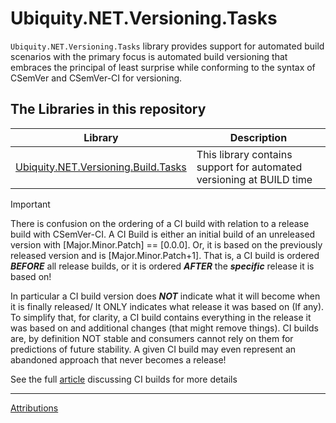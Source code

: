 # Ubiquity.NET.Versioning.Tasks
`Ubiquity.NET.Versioning.Tasks` library provides support for automated build scenarios
with the primary focus is automated build versioning that embraces the principal of
least surprise while conforming to the syntax of CSemVer and CSemVer-CI for versioning.

## The Libraries in this repository

| Library | Description |
|---------|-------------|
| [Ubiquity.NET.Versioning.Build.Tasks](build-tasks/index.md) | This library contains support for automated versioning at BUILD time |

>[!IMPORTANT]
> There is confusion on the ordering of a CI build with relation to a release build with
> CSemVer-CI. A CI Build is either an initial build of an unreleased version with
> [Major.Minor.Patch] == [0.0.0]. Or, it is based on the previously released version and
> is [Major.Minor.Patch+1]. That is, a CI build is ordered ***BEFORE*** all release builds,
> or it is ordered ***AFTER*** the ***specific*** release it is based on!
>
> In particular a CI build version does ***NOT*** indicate what it will become when it is
> finally released/ It ONLY indicates what release it was based on (If any). To simplify
> that, for clarity, a CI build contains everything in the release it was based on and
> additional changes (that might remove things). CI builds are, by definition NOT stable
> and consumers cannot rely on them for predictions of future stability. A given CI build
> may even represent an abandoned approach that never becomes a release!
>
> See the full [article](xref:understanding-ci-builds) discussing CI builds for more details

---
[Attributions](Attributions.md)
